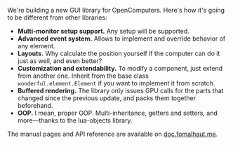 We're building a new GUI library for OpenComputers. Here's how it's going to be
different from other libraries:

- **Multi-monitor setup support.** Any setup will be supported.
- **Advanced event system.** Allows to implement and override behavior of any
  element.
- **Layouts.** Why calculate the position yourself if the computer can do it
  just as well, and even better?
- **Customization and extendability.** To modify a component, just extend from
  another one. Inherit from the base class `wonderful.element.Element` if
  you want to implement it from scratch.
- **Buffered rendering.** The library only issues GPU calls for the parts that
  changed since the previous update, and packs them together beforehand.
- **OOP.** I mean, proper OOP. Multi-inheritance, getters and setters, and
  more—thanks to the lua-objects library.

The manual pages and API reference are available on
[doc.fomalhaut.me](http://doc.fomalhaut.me/wonderful/).
